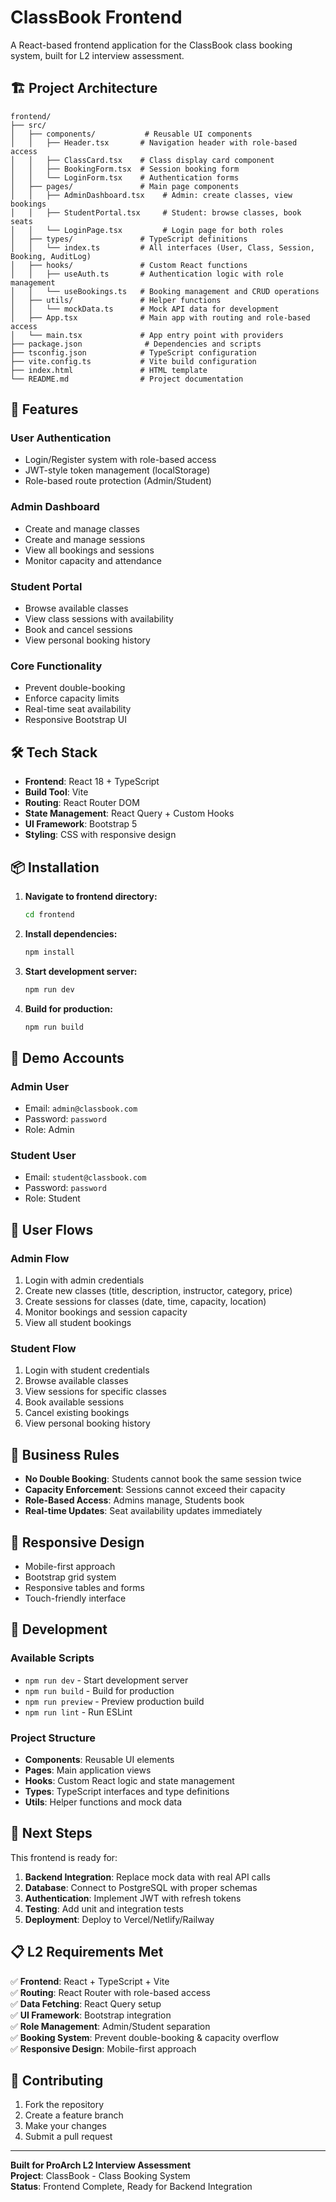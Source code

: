 # ClassBook Frontend

A React-based frontend application for the ClassBook class booking system, built for L2 interview assessment.

## 🏗️ Project Architecture

```
frontend/
├── src/
│   ├── components/           # Reusable UI components
│   │   ├── Header.tsx       # Navigation header with role-based access
│   │   ├── ClassCard.tsx    # Class display card component
│   │   ├── BookingForm.tsx  # Session booking form
│   │   └── LoginForm.tsx    # Authentication forms
│   ├── pages/               # Main page components
│   │   ├── AdminDashboard.tsx    # Admin: create classes, view bookings
│   │   ├── StudentPortal.tsx     # Student: browse classes, book seats
│   │   └── LoginPage.tsx         # Login page for both roles
│   ├── types/               # TypeScript definitions
│   │   └── index.ts         # All interfaces (User, Class, Session, Booking, AuditLog)
│   ├── hooks/               # Custom React functions
│   │   ├── useAuth.ts       # Authentication logic with role management
│   │   └── useBookings.ts   # Booking management and CRUD operations
│   ├── utils/               # Helper functions
│   │   └── mockData.ts      # Mock API data for development
│   ├── App.tsx              # Main app with routing and role-based access
│   └── main.tsx             # App entry point with providers
├── package.json              # Dependencies and scripts
├── tsconfig.json            # TypeScript configuration
├── vite.config.ts           # Vite build configuration
├── index.html               # HTML template
└── README.md                # Project documentation
```

## 🚀 Features

### **User Authentication**
- Login/Register system with role-based access
- JWT-style token management (localStorage)
- Role-based route protection (Admin/Student)

### **Admin Dashboard**
- Create and manage classes
- Create and manage sessions
- View all bookings and sessions
- Monitor capacity and attendance

### **Student Portal**
- Browse available classes
- View class sessions with availability
- Book and cancel sessions
- View personal booking history

### **Core Functionality**
- Prevent double-booking
- Enforce capacity limits
- Real-time seat availability
- Responsive Bootstrap UI

## 🛠️ Tech Stack

- **Frontend**: React 18 + TypeScript
- **Build Tool**: Vite
- **Routing**: React Router DOM
- **State Management**: React Query + Custom Hooks
- **UI Framework**: Bootstrap 5
- **Styling**: CSS with responsive design

## 📦 Installation

1. **Navigate to frontend directory:**
   ```bash
   cd frontend
   ```

2. **Install dependencies:**
   ```bash
   npm install
   ```

3. **Start development server:**
   ```bash
   npm run dev
   ```

4. **Build for production:**
   ```bash
   npm run build
   ```

## 🔐 Demo Accounts

### **Admin User**
- Email: `admin@classbook.com`
- Password: `password`
- Role: Admin

### **Student User**
- Email: `student@classbook.com`
- Password: `password`
- Role: Student

## 🎯 User Flows

### **Admin Flow**
1. Login with admin credentials
2. Create new classes (title, description, instructor, category, price)
3. Create sessions for classes (date, time, capacity, location)
4. Monitor bookings and session capacity
5. View all student bookings

### **Student Flow**
1. Login with student credentials
2. Browse available classes
3. View sessions for specific classes
4. Book available sessions
5. Cancel existing bookings
6. View personal booking history

## 🚦 Business Rules

- **No Double Booking**: Students cannot book the same session twice
- **Capacity Enforcement**: Sessions cannot exceed their capacity
- **Role-Based Access**: Admins manage, Students book
- **Real-time Updates**: Seat availability updates immediately

## 📱 Responsive Design

- Mobile-first approach
- Bootstrap grid system
- Responsive tables and forms
- Touch-friendly interface

## 🔧 Development

### **Available Scripts**
- `npm run dev` - Start development server
- `npm run build` - Build for production
- `npm run preview` - Preview production build
- `npm run lint` - Run ESLint

### **Project Structure**
- **Components**: Reusable UI elements
- **Pages**: Main application views
- **Hooks**: Custom React logic and state management
- **Types**: TypeScript interfaces and type definitions
- **Utils**: Helper functions and mock data

## 🚀 Next Steps

This frontend is ready for:
1. **Backend Integration**: Replace mock data with real API calls
2. **Database**: Connect to PostgreSQL with proper schemas
3. **Authentication**: Implement JWT with refresh tokens
4. **Testing**: Add unit and integration tests
5. **Deployment**: Deploy to Vercel/Netlify/Railway

## 📋 L2 Requirements Met

✅ **Frontend**: React + TypeScript + Vite  
✅ **Routing**: React Router with role-based access  
✅ **Data Fetching**: React Query setup  
✅ **UI Framework**: Bootstrap integration  
✅ **Role Management**: Admin/Student separation  
✅ **Booking System**: Prevent double-booking & capacity overflow  
✅ **Responsive Design**: Mobile-first approach  

## 🤝 Contributing

1. Fork the repository
2. Create a feature branch
3. Make your changes
4. Submit a pull request

---

**Built for ProArch L2 Interview Assessment**  
**Project**: ClassBook - Class Booking System  
**Status**: Frontend Complete, Ready for Backend Integration
